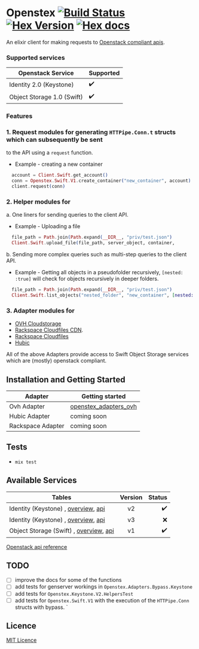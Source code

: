 # Openstex  [![Build Status](https://travis-ci.org/stephenmoloney/openstex_test.svg)](https://travis-ci.org/stephenmoloney/openstex_test) [![Hex Version](http://img.shields.io/hexpm/v/openstex.svg?style=flat)](https://hex.pm/packages/openstex) [![Hex docs](http://img.shields.io/badge/hex.pm-docs-green.svg?style=flat)](https://hexdocs.pm/openstex)

An elixir client for making requests to [Openstack compliant apis](http://developer.openstack.org/api-ref.html).

### Supported services

| Openstack Service | Supported |
|---|---|
| Identity 2.0 (Keystone) | :heavy_check_mark: |
| Object Storage 1.0 (Swift) | :heavy_check_mark: |


### Features


### 1. Request modules for generating `HTTPipe.Conn.t` structs which can subsequently be sent
to the API using a `request` function.

- Example - creating a new container

```elixir
  account = Client.Swift.get_account()
  conn = Openstex.Swift.V1.create_container("new_container", account)
  client.request(conn)
```


### 2. Helper modules for

a. One liners for sending queries to the client API.

- Example - Uploading a file

```elixir
  file_path = Path.join(Path.expand(__DIR__, "priv/test.json")
  Client.Swift.upload_file(file_path, server_object, container,
```

b. Sending more complex queries such as multi-step queries to the client API.

- Example - Getting all objects in a pseudofolder recursively, `[nested: :true]` will
check for objects recursively in deeper folders.

```elixir
  file_path = Path.join(Path.expand(__DIR__, "priv/test.json")
  Client.Swift.list_objects("nested_folder", "new_container", [nested: :true])
```


### 3. Adapter modules for

- [OVH Cloudstorage](https://www.ovh.ie/cloud/storage/)
- [Rackspace Cloudfiles CDN](https://www.rackspace.com/cloud/cdn-content-delivery-network).
- [Rackspace Cloudfiles](https://www.rackspace.com/cloud/files)
- [Hubic](https://hubic.com/en/)


All of the above Adapters provide access to Swift Object Storage services which are (mostly) openstack compliant.



## Installation and Getting Started

| Adapter | Getting started |
|---|---|
| Ovh Adapter | [openstex_adapters_ovh](https://github.com/stephenmoloney/openstex_adapters_ovh) |
| Hubic Adapter | coming soon |
| Rackspace Adapter | coming soon |


## Tests

- `mix test`


## Available Services

| Tables        | Version           | Status  |
| ------------- |:-------------:| -----:|
| Identity (Keystone) , [overview](https://wiki.openstack.org/wiki/keystone), [api](http://developer.openstack.org/api-ref-identity-v2.html)     | v2   | :heavy_check_mark:  |
| Identity (Keystone) , [overview](https://wiki.openstack.org/wiki/keystone), [api](http://developer.openstack.org/api-ref-identity-v3.html)     | v3   | :x: |
| Object Storage (Swift) , [overview](https://wiki.openstack.org/wiki/swift), [api](http://developer.openstack.org/api-ref-objectstorage-v1.html)     | v1   | :heavy_check_mark: |

[Openstack api reference](http://developer.openstack.org/api-ref.html)


## TODO

- [ ] improve the docs for some of the functions
- [ ] add tests for genserver workings in `Openstex.Adapters.Bypass.Keystone`
- [ ] add tests for `Openstex.Keystone.V2.HelpersTest`
- [ ] add tests for `Openstex.Swift.V1` with the execution of the `HTTPipe.Conn` structs with bypass.
`

## Licence

[MIT Licence](LICENCE.md)
